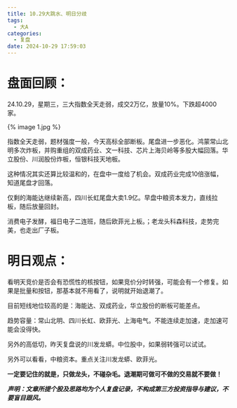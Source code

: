 ```yaml
---
title: 10.29大跳水、明日分歧
tags:
  - 大A
categories:
  - 复盘
date: 2024-10-29 17:59:03
---
```




# 盘面回顾：

24.10.29，星期三，三大指数全天走弱，成交2万亿，放量10%。下跌超4000家。

{% image 1.jpg %}

指数全天走弱，题材强度一般，今天高标全部断板。尾盘进一步恶化。鸿蒙常山北明多次炸板，并购重组的双成药业、文一科技、芯片上海贝岭等多股大幅回落。华立股份、川润股份炸板，恒银科技天地板。

这种情况其实还算比较温和的，在盘中一度给了机会。双成药业完成10倍涨幅，知道尾盘才回落。

仅剩的海能达继续新高，四川长虹尾盘大卖1.9亿。早盘中粮资本发力，直线拉板，随后放量回封。

消费电子发酵，福日电子二连班，随后欧菲光上板。；老龙头科森科技，走势完美，也走出厂子板。



# 明日观点：

看明天竞价是否会有恐慌性的核按钮，如果竞价分时转强，可能会有一个修复。如果是批量和按钮，那基本就不用看了，说明就开始退潮了。

目前短线地位较高的是：海能达、双成药业，华立股份的断板可能差点。

趋势容量：常山北明、四川长虹、欧菲光、上海电气。不能连续走加速，走加速可能会没得快。

另外的高低切，昨天复盘说的川发龙蟒。中位股中，如果弱转强可以试试。

另外可以看看，中粮资本。重点关注川发龙蟒、欧菲光。



**一定要记住的就是，只做龙头，不碰杂毛。退潮期可做可不做的交易就不要做！**



***声明：文章所提个股及思路均为个人复盘记录，不构成第三方投资指导与建议，不要盲目跟风。***
